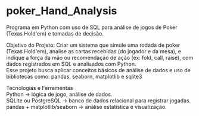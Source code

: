 # poker_Hand_Analysis
Programa em Python com uso de SQL para análise de jogos de Poker (Texas Hold'em) e tomadas de decisão.

Objetivo do Projeto:
Criar um sistema que simule uma rodada de poker (Texas Hold'em), analise as cartas recebidas (do jogador e da mesa), e indique a força da mão ou recomendação de ação (ex: fold, call, raise), com dados registrados em SQL e analisados com Python.  
Esse projeto busca aplicar conceitos básicos de análise de dados e uso de bibliotecas como: pandas, seaborn, matplotlib e sqlite3

Tecnologias e Ferramentas  
Python -> lógica de jogo, análise de dados.  
SQLite ou PostgreSQL -> banco de dados relacional para registrar jogadas.  
pandas + matplotlib/seaborn -> análise estatística e visualização.  
